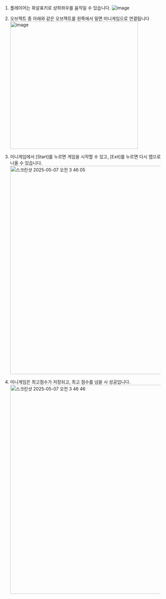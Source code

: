 1. 플레이어는 화살표키로 상하좌우를 움직일 수 있습니다.
   ![image](https://github.com/user-attachments/assets/f4fa8135-bbac-4529-8942-d2cb1b5771b6)

3. 오브젝트 중 아래와 같은 오브젝트를 왼쪽에서 밀면 미니게임으로 연결됩니다
   <img width="407" alt="image" src="https://github.com/user-attachments/assets/cbfcecfa-79a8-4a32-b489-c168c215f2bc" />

5. 미니게임에서 [Start]를 누르면 게임을 시작할 수 있고, [Exit]를 누르면 다시 맵으로 나올 수 있습니다.
   <img width="665" alt="스크린샷 2025-05-07 오전 3 46 05" src="https://github.com/user-attachments/assets/1c4a9b4a-8deb-4c21-8a6b-f707221c2835" />

7. 미니게임은 최고점수가 저장되고, 최고 점수를 넘을 시 성공입니다.
   <img width="667" alt="스크린샷 2025-05-07 오전 3 46 46" src="https://github.com/user-attachments/assets/63e5c97a-1f80-4308-9e9f-08b08d362105" />
